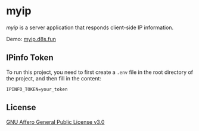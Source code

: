 # myip

*myip* is a server application that responds client-side IP information.

Demo: [myip.d8s.fun](https://myip.d8s.fun)

## IPinfo Token

To run this project, you need to first create a `.env` file in the root directory of the project, and then fill in the content:

```env
IPINFO_TOKEN=your_token
```

## License

[GNU Affero General Public License v3.0](https://choosealicense.com/licenses/agpl-3.0)
